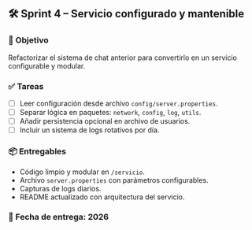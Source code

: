 ## 🛠️ Sprint 4 – Servicio configurado y mantenible

### 🎯 Objetivo
Refactorizar el sistema de chat anterior para convertirlo en un servicio configurable y modular.

### ✅ Tareas
- [ ] Leer configuración desde archivo `config/server.properties`.
- [ ] Separar lógica en paquetes: `network`, `config`, `log`, `utils`.
- [ ] Añadir persistencia opcional en archivo de usuarios.
- [ ] Incluir un sistema de logs rotativos por día.

### 📦 Entregables
- Código limpio y modular en `/servicio`.
- Archivo `server.properties` con parámetros configurables.
- Capturas de logs diarios.
- README actualizado con arquitectura del servicio.

### 📅 Fecha de entrega: 2026